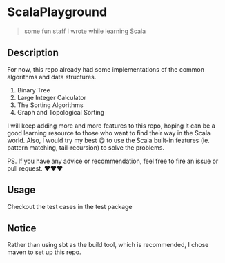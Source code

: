 # ScalaPlayground
> some fun staff I wrote while learning Scala

## Description
For now, this repo already had some implementations of the common algorithms and data structures.  

1. Binary Tree  
2. Large Integer Calculator
3. The Sorting Algorithms  
4. Graph and Topological Sorting

I will keep adding more and more features to this repo, hoping it can be a good learning resource to 
those who want to find their way in the Scala world. Also, I would try my best :yum: to use the Scala built-in features
(ie. pattern matching, tail-recursion) to solve the problems.

PS. If you have any advice or recommendation, feel free to fire an issue or pull request. :heart::heart::heart: 

## Usage
Checkout the test cases in the test package

## Notice
Rather than using sbt as the build tool, which is recommended, I chose maven to set up this repo. 

